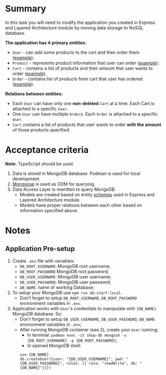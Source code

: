 # Summary

In this task you will need to modify the application you created in Express and Layered Architecture module by moving data storage to NoSQL database.

**The application has 4 primary entities:**

- `User` - can add some products to the cart and then order them ([example](https://git.epam.com/ld-global-coordinators/js-programs/nodejs-gmp-coursebook/-/blob/master/public-for-mentees/6-express-layered-architecture/schemas/user.entity.ts));
- `Product` - represents product information that user can order ([example](https://git.epam.com/ld-global-coordinators/js-programs/nodejs-gmp-coursebook/-/blob/master/public-for-mentees/6-express-layered-architecture/schemas/product.entity.ts));
- `Cart` - contains a list of products and their amount that user wants to order ([example](https://git.epam.com/ld-global-coordinators/js-programs/nodejs-gmp-coursebook/-/blob/master/public-for-mentees/6-express-layered-architecture/schemas/cart.entity.ts));
- `Order` - contains list of products from cart that user has ordered ([example](https://git.epam.com/ld-global-coordinators/js-programs/nodejs-gmp-coursebook/-/blob/master/public-for-mentees/6-express-layered-architecture/schemas/order.entity.ts)).

**Relations between entities:**

- Each `User` can have only one **non-deleted** `Cart` at a time. Each Cart is attached to a specific `User`.
- One `User` can have multiple `Order`s. Each `Order` is attached to a specific `User`.
- `Cart` contains a list of products that user wants to order **with the amount** of those products specified.

# Acceptance criteria

**Note:** TypeScript should be used.

1. Data is stored in MongoDB database. Podman is used for local development.
2. [Mongoose](https://mongoosejs.com/) is used as ODM for querying.
3. Data Access Layer is rewritten to query MongoDB.
   - Models are created based on entity [schemas](https://git.epam.com/ld-global-coordinators/js-programs/nodejs-gmp-coursebook/-/tree/master/public-for-mentees/6-express-layered-architecture/schemas) used in Express and Layered Architecture module.
   - Models have proper relations between each other based on information specified above.

# Notes

## Application Pre-setup

1. Create `.env` file with variables:
   - `DB_ROOT_USERNAME`: MongoDB root username;
   - `DB_ROOT_PASSWORD` MongoDB root password;
   - `DB_USER_USERNAME`: MongoDB user username;
   - `DB_USER_PASSWORD`: MongoDB user password;
   - `DB_NAME`: name of working Database;
2. To setup your MongoDB use `npm run db:start:local`.
   - Don't forget to setup `DB_ROOT_USERNAME`, `DB_ROOT_PASSWORD` environment variables in `.env`.
3. Application works with `User`'s credentials to manipulate with `{DB_NAME}` MongoDB database. So:
   - Don't forget to setup `DB_USER_USERNAME`, `DB_USER_PASSWORD`, `DB_NAME` environment variables in `.env`;
   - After running MongoDB container (see 2), create your `User` running:
     - In terminal: `podman exec -it shop-db mongosh -u {DB_ROOT_USERNAME} -p {DB_ROOT_PASSWORD}`;
     - In opened MongoDB shell:
     ```
     use {DB_NAME}
     db.createUser({user: "{DB_USER_USERNAME}", pwd: "{DB_USER_PASSWORD}", roles: [{ role: "readWrite", db: "{DB_NAME}"}]})
     ```
